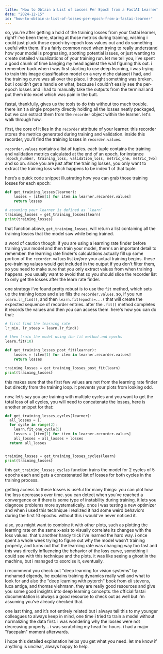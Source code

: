 ```yaml
---
title: "How to Obtain a List of Losses Per Epoch from a FastAI Learner?"
date: "2024-12-15"
id: "how-to-obtain-a-list-of-losses-per-epoch-from-a-fastai-learner"
---
```


so, you're after getting a hold of the training losses from your fastai learner, right? i've been there, staring at those metrics during training, wishing i could just pluck those epoch-by-epoch loss values out and do something useful with them. it's a fairly common need when trying to really understand how your model is progressing, spotting potential issues, or just wanting to create detailed visualizations of your training run. let me tell you, i’ve spent a good chunk of time banging my head against the wall figuring this out. i remember back when i was first starting to use deep learning, i was trying to train this image classification model on a very niche dataset i had, and the training curve was all over the place. i thought something was broken, but i couldn’t get a handle on what, because i couldn’t easily see the per-epoch losses and i had to manually take the outputs from the terminal and put them into excel which was pain in the butt.

fastai, thankfully, gives us the tools to do this without too much trouble. there isn't a single property directly holding all the losses neatly packaged, but we can extract them from the `recorder` object within the learner. let's walk through how.

first, the core of it lies in the `recorder` attribute of your learner. this recorder stores the metrics generated during training and validation. inside this recorder, you’ll find the training losses in `recorder.values`.

`recorder.values` contains a list of tuples. each tuple contains the training and validation metrics calculated at the end of an epoch, for instance `[epoch_number, training_loss, validation_loss, metric_one, metric_two]` and so on. since you are just after the training losses, you only want to extract the training loss which happens to be index 1 of that tuple.

here’s a quick code snippet illustrating how you can grab those training losses for each epoch:

```python
def get_training_losses(learner):
    losses = [item[1] for item in learner.recorder.values]
    return losses

# assuming your learner is defined as `learn`
training_losses = get_training_losses(learn)
print(training_losses)
```

that function above, `get_training_losses`, will return a list containing all the training losses that the model saw while being trained.

a word of caution though: if you are using a learning rate finder before training your model and then train your model, there's an important detail to remember. the learning rate finder's calculations actually fill up some portion of the `recorder.values` list *before* your actual training begins. these pre-training values would get included in the output if you don't filter them, so you need to make sure that you only extract values from when training happens. you usually want to avoid that so you should slice the recorder list to only get the losses after the learn rate finder.

one strategy i’ve found pretty robust is to use the `fit` method, which sets up the training loops and also fills the `recorder.values`. so, if you run `learn.lr_find()`, and then `learn.fit(epochs=...)` that will create the expected sequence of recorder entries. after the `.fit()` method completes it records the values and then you can access them. here's how you can do that:

```python
# first find the learning rate
lr_min, lr_steep = learn.lr_find()

# then train the model using the fit method and epochs
learn.fit(10)

def get_training_losses_post_fit(learner):
    losses = [item[1] for item in learner.recorder.values]
    return losses

training_losses = get_training_losses_post_fit(learn)
print(training_losses)

```

this makes sure that the first few values are not from the learning rate finder but directly from the training loop. it prevents your plots from looking odd.

now, let’s say you are training with multiple cycles and you want to get the total loss of all cycles, you will need to concatenate the losses, here is another snippet for that:

```python
def get_training_losses_cycles(learner):
  all_losses = []
  for cycle in range(2):
    learn.fit_one_cycle(5)
    losses = [item[1] for item in learner.recorder.values]
    all_losses = all_losses + losses
  return all_losses


training_losses = get_training_losses_cycles(learn)
print(training_losses)

```

this `get_training_losses_cycles` function trains the model for 2 cycles of 5 epochs each and gets a concatenated list of losses for both cycles in the training process.

getting access to these losses is useful for many things: you can plot how the loss decreases over time. you can detect when you've reached a convergence or if there is some type of instability during training. it lets you diagnose problems more systematically. once i was testing a new optimizer and when i used this technique i realized it had some weird behaviors during the first 10 epochs. without this i would've never noticed it.

also, you might want to combine it with other plots, such as plotting the learning rate on the same x-axis to visually correlate its changes with the loss values. that's another handy trick i’ve learned the hard way. i once spent a whole week trying to figure out why the model wasn't training properly, and turns out that the learning rate was changing way too fast and this was directly influencing the behavior of the loss curve, something i could see with this technique and the plots. it was like seeing a ghost in the machine, but i managed to exorcise it, eventually.

i recommend you check out "deep learning for vision systems" by mohamed elgendy, he explains training dynamics really well and what to look for and also the "deep learning with pytorch" book from eli stevens, luca antiga, and thomas viehmann. they are really good resources and give you some good insights into deep learning concepts. the official fastai documentation is always a good resource to check out as well but i'm assuming you've already checked that.

one last thing, and it’s not entirely related but i always tell this to my younger colleagues to always keep in mind, one time i tried to train a model without normalizing the data first. i was wondering why the losses were not decreasing properly... i was scratching my head for hours. i had a major "facepalm" moment afterwards.

i hope this detailed explanation helps you get what you need. let me know if anything is unclear, always happy to help.
